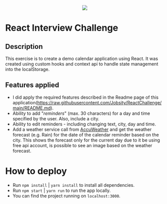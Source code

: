 <div align="center">
    <img src="https://media.licdn.com/dms/image/D4E0BAQETyObSEmZH-A/company-logo_200_200/0/1693956448491/jobsity_llc_logo?e=1723075200&v=beta&t=rGq4fY1cprFyIaSabim0_bgb-QLCbJUk6Es9dXuua1w"/>
</div>

# React Interview Challenge

## Description

This exercise is to create a demo calendar application using React. It was created using custom hooks and context api to handle state management into the localStorage.

## Features applied

- I did apply the required features described in the Readme page of this application(https://raw.githubusercontent.com/Jobsity/ReactChallenge/main/README.md).
- Ability to add "_reminders_" (max. 30 characters) for a day and time specified by the user. Also, include a city.
- Ability to edit reminders - including changing text, city, day and time.
- Add a weather service call from [AccuWeather](https://developer.accuweather.com/accuweather-forecast-api/apis/get/forecasts/v1/daily/5day/%7BlocationKey%7D) and get the weather forecast (e.g. Rain) for the date of the calendar reminder based on the city. This shows the forecast only for the current day due to it be using free api account, is possible to see an image based on the weather forecast.

# How to deploy

- Run `npm install` | `yarn install` to install all dependencies.
- Run `npm start` | `yarn run` to run the app locally.
- You can find the project running on `localhost:3000`.
